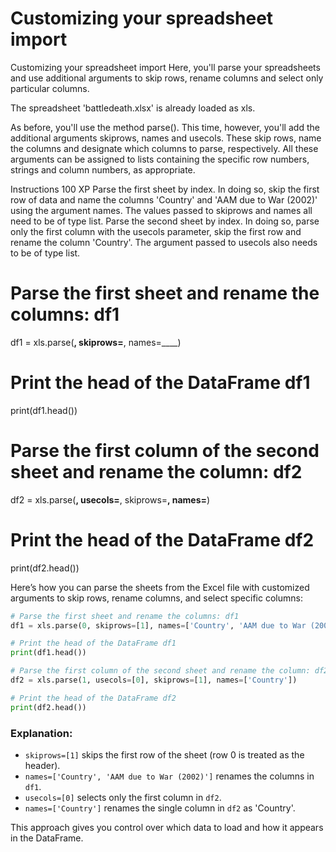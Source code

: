 # Customizing your spreadsheet import

Customizing your spreadsheet import
Here, you'll parse your spreadsheets and use additional arguments to skip rows, rename columns and select only particular columns.

The spreadsheet 'battledeath.xlsx' is already loaded as xls.

As before, you'll use the method parse(). This time, however, you'll add the additional arguments skiprows, names and usecols. These skip rows, name the columns and designate which columns to parse, respectively. All these arguments can be assigned to lists containing the specific row numbers, strings and column numbers, as appropriate.

Instructions
100 XP
Parse the first sheet by index. In doing so, skip the first row of data and name the columns 'Country' and 'AAM due to War (2002)' using the argument names. The values passed to skiprows and names all need to be of type list.
Parse the second sheet by index. In doing so, parse only the first column with the usecols parameter, skip the first row and rename the column 'Country'. The argument passed to usecols also needs to be of type list.

# Parse the first sheet and rename the columns: df1
df1 = xls.parse(____, skiprows=____, names=____)

# Print the head of the DataFrame df1
print(df1.head())

# Parse the first column of the second sheet and rename the column: df2
df2 = xls.parse(____, usecols=____, skiprows=____, names=____)

# Print the head of the DataFrame df2
print(df2.head())


Here’s how you can parse the sheets from the Excel file with customized arguments to skip rows, rename columns, and select specific columns:

```python
# Parse the first sheet and rename the columns: df1
df1 = xls.parse(0, skiprows=[1], names=['Country', 'AAM due to War (2002)'])

# Print the head of the DataFrame df1
print(df1.head())

# Parse the first column of the second sheet and rename the column: df2
df2 = xls.parse(1, usecols=[0], skiprows=[1], names=['Country'])

# Print the head of the DataFrame df2
print(df2.head())
```

### Explanation:
- `skiprows=[1]` skips the first row of the sheet (row 0 is treated as the header).
- `names=['Country', 'AAM due to War (2002)']` renames the columns in `df1`.
- `usecols=[0]` selects only the first column in `df2`.
- `names=['Country']` renames the single column in `df2` as 'Country'. 

This approach gives you control over which data to load and how it appears in the DataFrame.
